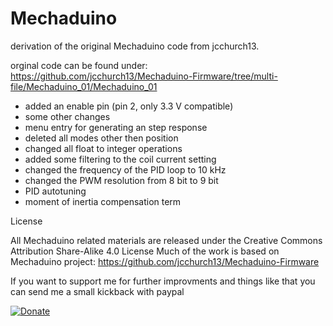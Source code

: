 # Mechaduino
derivation of the original Mechaduino code from jcchurch13.

orginal code can be found under: https://github.com/jcchurch13/Mechaduino-Firmware/tree/multi-file/Mechaduino_01/Mechaduino_01

- added an enable pin (pin 2, only 3.3 V compatible)
- some other changes 
- menu entry for generating an step response
- deleted all modes other then position 
- changed all float to integer operations
- added some filtering to the coil current setting
- changed the frequency of the PID loop to 10 kHz
- changed the PWM resolution from 8 bit to 9 bit
- PID autotuning
- moment of inertia compensation term


License

All Mechaduino related materials are released under the Creative Commons Attribution Share-Alike 4.0 License
Much of the work is based on Mechaduino project:
https://github.com/jcchurch13/Mechaduino-Firmware

If you want to support me for further improvments and things like that you can send me a small kickback with paypal


[![Donate](https://img.shields.io/badge/Donate-PayPal-green.svg)](https://www.paypal.com/cgi-bin/webscr?cmd=_s-xclick&hosted_button_id=64GHBDR3Z55JE)
